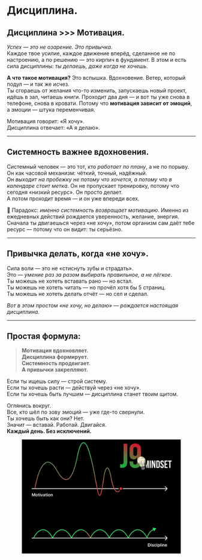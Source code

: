 # Дисциплина.

## **Дисциплина >>> Мотивация.**

_Успех — это не озарение. Это привычка._\
Каждое твое усилие, каждое движение вперёд, сделанное не по настроению, а по решению — это кирпич в фундамент. В этом и есть сила дисциплины: _ты делаешь, даже когда не хочешь_.

**А что такое мотивация?** Это вспышка. Вдохновение. Ветер, который подул — и так же исчез.\
Ты сгораешь от желания что-то изменить, запускаешь новый проект, идёшь в зал, читаешь книги. Проходит два дня — и вот ты уже снова в телефоне, снова в кровати. Потому что **мотивация зависит от эмоций**, а эмоции — штука переменчивая.

&#x20;Мотивация говорит: «Я хочу».\
Дисциплина отвечает: «А я делаю».

***

## **Системность важнее вдохновения.**

Системный человек — это тот, кто _работает по плану_, а не по порыву.\
Он как часовой механизм: чёткий, точный, надёжный.\
Он _выходит на пробежку не потому что хочется, а потому что в календаре стоит метка_. Он не пропускает тренировку, потому что сегодня «низкий ресурс». Он просто делает.\
А потом проходит время — и он уже впереди всех.

🧠 Парадокс: _именно системность возвращает мотивацию_. Именно из ежедневных действий рождается уверенность, желание, энергия. Сначала ты двигаешься через «не хочу», потом организм сам даёт тебе ресурс — потому что он видит: ты серьёзно.

***

## **Привычка делать, когда «не хочу».**

Сила воли — это не «стиснуть зубы и страдать».\
Это — _умение раз за разом выбирать правильное, а не лёгкое_.\
Ты можешь не хотеть вставать рано — но встал.\
Ты можешь не хотеть читать — но прочёл хотя бы 5 страниц.\
Ты можешь не хотеть делать отчёт — но сел и сделал.

_Вот в этом простом «не хочу, но делаю» — рождается настоящая дисциплина._

***

## **Простая формула:**

> **Мотивация вдохновляет.**\
> **Дисциплина формирует.**\
> **Системность продвигает.**\
> **А привычки закрепляют.**

Если ты ищешь силу — строй систему.\
Если ты хочешь расти — действуй через «не хочу».\
Если ты хочешь быть лучшим — дисциплина станет твоим щитом.

Оглянись вокруг.\
Все, кто шёл по зову эмоций — уже где-то свернули.\
Ты хочешь быть как они? Нет.\
Значит — вставай. Работай. Двигайся.\
**Каждый день. Без исключений.**

<figure><img src="../../.gitbook/assets/4.png" alt=""><figcaption></figcaption></figure>
